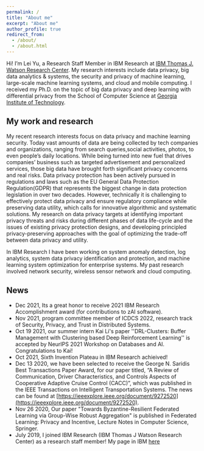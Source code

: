 ```yaml
---
permalink: /
title: "About me"
excerpt: "About me"
author_profile: true
redirect_from: 
  - /about/
  - /about.html
---
```


Hi! I’m Lei Yu, a Research Staff Member in IBM Research at [IBM Thomas J. Watson Research Center](https://research.ibm.com/labs/watson/). My research interests include data privacy, big data analytics & systems, the security and privacy of machine learning, large-scale machine learning systems, and cloud and mobile computing. I received my Ph.D. on the topic of big data privacy and deep learning with differential privacy from the School of Computer Science at [Georgia Institute of Technology](https://www.gatech.edu/).

## My work and research
My recent research interests focus on data privacy and machine learning security. Today vast amounts of data are being collected by tech companies and organizations, ranging from search queries,social activities, photos, to even people’s daily locations. While being turned into new fuel that drives companies’ business such as targeted advertisement and personalized services, those big data have brought forth significant privacy concerns and real risks. Data privacy protection has been actively pursued in regulations and laws such as the EU General Data Protection Regulation(GDPR) that represents the biggest change in data protection legislation in over two decades. However, technically it is challenging to effectively protect data privacy and ensure regulatory compliance while preserving data utility, which calls for innovative algorithmic and systematic solutions. My research on data privacy targets at identifying important privacy threats and risks during different phases of data life-cycle and the issues of existing privacy protection designs, and developing principled privacy-preserving approaches with the goal of optimizing the trade-off between data privacy and utility.

In IBM Research I have been working on system anomaly detection, log analytics, system data privacy identification and protection, and machine learning system optimization for enterprise systems. My past research involved network security, wireless sensor network and cloud computing.

## News
* Dec 2021, Its a great honor to receive 2021 IBM Research Accomplishment award (for contributions to zAI software).
* Nov 2021, program committee member of ICDCS 2022, research track of Security, Privacy, and Trust in Distributed Systems.
* Oct 19 2021, our summer intern Kai Li's paper ''DRL-Clusters: Buffer Management with Clustering based Deep Reinforcement Learning''
 is accepted by NeurIPS 2021 Workshop on Databases and AI. Congratulations to Kai!
* Oct 2021,  Sixth Invention Plateau in IBM Research achieived! 
* Dec 13 2020, we have been selected to receive the George N. Saridis Best Transactions Paper Award, for our paper titled, “A Review of Communication, Driver Characteristics, and Controls Aspects of Cooperative Adaptive Cruise Control (CACC)”, which was published in the IEEE Transactions on Intelligent Transportation Systems. The news can be found at [https://ieeexplore.ieee.org/document/9272520](https://ieeexplore.ieee.org/document/9272520).
* Nov 26 2020, Our paper "Towards Byzantine-Resilient Federated Learning via Group-Wise Robust Aggregation" is published in Federated Learning: Privacy and Incentive, Lecture Notes in Computer Science, Springer.
* July 2019, I joined IBM Research (IBM Thomas J Watson Research Center) as a research staff member! My page in IBM [here](https://researcher.watson.ibm.com/researcher/view.php?person=ibm-Lei.Yu1)




 

 